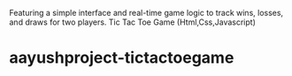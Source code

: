Featuring a simple interface and real-time game logic to track wins, losses, and draws for two players.
Tic Tac Toe Game (Html,Css,Javascript)
# aayushproject-tictactoegame
